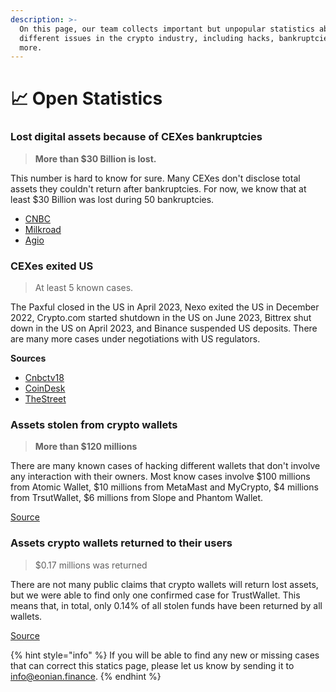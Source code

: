 ```yaml
---
description: >-
  On this page, our team collects important but unpopular statistics about
  different issues in the crypto industry, including hacks, bankruptcies, and
  more.
---
```


# 📈 Open Statistics

### Lost digital assets because of CEXes bankruptcies

> **More than $30 Billion is lost.**

This number is hard to know for sure. Many CEXes don't disclose total assets they couldn't return after bankruptcies. For now, we know that at least $30 Billion was lost during 50 bankruptcies.

* [CNBC](https://www.cnbc.com/2023/10/02/ftx-customers-who-lost-fortune-are-doubling-down-on-crypto-.html)
* [Milkroad](https://milkroad.com/bankruptcies/)
* [Agio](https://www.agioratings.io/insights/default-setting-cex-failure-rates)

### CEXes exited US

> At least 5 known cases.

The Paxful closed in the US in April 2023, Nexo exited the US in December 2022, Crypto.com started shutdown in the US on June 2023, Bittrex shut down in the US on April 2023, and Binance suspended US deposits.  There are many more cases under negotiations with US regulators.

**Sources**

* [Cnbctv18](https://www.cnbctv18.com/cryptocurrency/which-crypto-firms-are-planning-to-leave-the-us-amid-regulatory-tensions-16497451.htm)
* [CoinDesk](https://www.coindesk.com/policy/2023/03/31/crypto-exchange-bittrex-to-wind-down-us-operations-next-month/)
* [TheStreet](https://www.thestreet.com/crypto/investing/crypto-com-shuts-down-u-s-crypto-exchange-after-sec-lawsuits-target-industry)

### Assets stolen from crypto wallets

> **More than $120 millions**

There are many known cases of hacking different wallets that don't involve any interaction with their owners. Most know cases involve $100 millions from Atomic Wallet, $10 millions from MetaMast and MyCrypto, $4 millions from TrsutWallet, $6 millions from Slope and Phantom Wallet.

[Source](https://leovs09.notion.site/Crypto-Wallet-Hacks-List-a9d7e06d75dc4b328f392bfed38ccb4a?pvs=74)

### Assets crypto wallets returned to their users

> $0.17 millions was returned

There are not many public claims that crypto wallets will return lost assets, but we were able to find only one confirmed case for TrustWallet. This means that, in total, only 0.14% of all stolen funds have been returned by all wallets.

[Source](https://cointelegraph.com/news/trust-wallet-to-reimburse-users-after-170-000-security-incident)



{% hint style="info" %}
If you will be able to find any new or missing cases that can correct this statics page, please let us know by sending it to info@eonian.finance.
{% endhint %}
